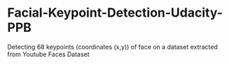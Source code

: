 # Facial-Keypoint-Detection-Udacity-PPB
Detecting 68 keypoints (coordinates (x,y)) of face on a dataset extracted from Youtube Faces Dataset
